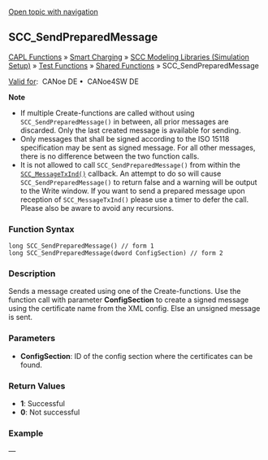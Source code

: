 [Open topic with navigation](../../../../../CANoeDEFamily.htm#Topics/CAPLFunctions/SmartCharging/Functions/CAPLfunctionSCCSendPreparedMessage.md)

## SCC_SendPreparedMessage

[CAPL Functions](../../CAPLfunctions.md) » [Smart Charging](../CAPLFunctionsSmartChargingOverview.md) » [SCC Modeling Libraries (Simulation Setup)](../CAPLFunctionsSmartChargingOverview.md#BMNodeayerDLL) » [Test Functions](../CAPLFunctionsSmartChargingOverview.md#TestFunctions) » [Shared Functions](../CAPLFunctionsSmartChargingOverview.md#TestFunctions) » SCC_SendPreparedMessage

[Valid for](../../../Shared/FeatureAvailability.md):  CANoe DE •  CANoe4SW DE

**Note**

- If multiple Create-functions are called without using `SCC_SendPreparedMessage()` in between, all prior messages are discarded. Only the last created message is available for sending.
- Only messages that shall be signed according to the ISO 15118 specification may be sent as signed message. For all other messages, there is no difference between the two function calls.
- It is not allowed to call `SCC_SendPreparedMessage()` from within the [`SCC_MessageTxInd()`](../Callbacks/CAPLfunctionSCCMessageTxInd.md) callback. An attempt to do so will cause `SCC_SendPreparedMessage()` to return false and a warning will be output to the Write window. If you want to send a prepared message upon reception of `SCC_MessageTxInd()` please use a timer to defer the call. Please also be aware to avoid any recursions.

### Function Syntax

```plaintext
long SCC_SendPreparedMessage() // form 1
long SCC_SendPreparedMessage(dword ConfigSection) // form 2
```

### Description

Sends a message created using one of the Create-functions. Use the function call with parameter **ConfigSection** to create a signed message using the certificate name from the XML config. Else an unsigned message is sent.

### Parameters

- **ConfigSection**: ID of the config section where the certificates can be found.

### Return Values

- **1**: Successful
- **0**: Not successful

### Example

—
